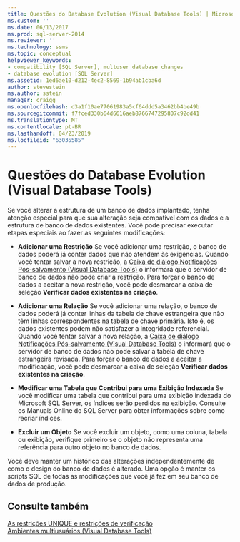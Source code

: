 ```yaml
---
title: Questões do Database Evolution (Visual Database Tools) | Microsoft Docs
ms.custom: ''
ms.date: 06/13/2017
ms.prod: sql-server-2014
ms.reviewer: ''
ms.technology: ssms
ms.topic: conceptual
helpviewer_keywords:
- compatibility [SQL Server], multuser database changes
- database evolution [SQL Server]
ms.assetid: 1ed6ae10-d212-4ec2-8569-1b94ab1cba6d
author: stevestein
ms.author: sstein
manager: craigg
ms.openlocfilehash: d3a1f10ae77061983a5cf64ddd5a3462bb4be49b
ms.sourcegitcommit: f7fced330b64d6616aeb8766747295807c92dd41
ms.translationtype: MT
ms.contentlocale: pt-BR
ms.lasthandoff: 04/23/2019
ms.locfileid: "63035585"
---
```

# <a name="issues-of-database-evolution-visual-database-tools"></a>Questões do Database Evolution (Visual Database Tools)
  Se você alterar a estrutura de um banco de dados implantado, tenha atenção especial para que sua alteração seja compatível com os dados e a estrutura de banco de dados existentes. Você pode precisar executar etapas especiais ao fazer as seguintes modificações:  
  
-   **Adicionar uma Restrição** Se você adicionar uma restrição, o banco de dados poderá já conter dados que não atendem às exigências. Quando você tentar salvar a nova restrição, a [Caixa de diálogo Notificações Pós-salvamento &#40;Visual Database Tools&#41;](visual-database-tools.md) o informará que o servidor de banco de dados não pode criar a restrição. Para forçar o banco de dados a aceitar a nova restrição, você pode desmarcar a caixa de seleção **Verificar dados existentes na criação**.  
  
-   **Adicionar uma Relação** Se você adicionar uma relação, o banco de dados poderá já conter linhas da tabela de chave estrangeira que não têm linhas correspondentes na tabela de chave primária. Isto é, os dados existentes podem não satisfazer a integridade referencial. Quando você tentar salvar a nova relação, a [Caixa de diálogo Notificações Pós-salvamento &#40;Visual Database Tools&#41;](visual-database-tools.md) o informará que o servidor de banco de dados não pode salvar a tabela de chave estrangeira revisada. Para forçar o banco de dados a aceitar a modificação, você pode desmarcar a caixa de seleção **Verificar dados existentes na criação**.  
  
-   **Modificar uma Tabela que Contribui para uma Exibição Indexada** Se você modificar uma tabela que contribui para uma exibição indexada do Microsoft SQL Server, os índices serão perdidos na exibição. Consulte os Manuais Online do SQL Server para obter informações sobre como recriar índices.  
  
-   **Excluir um Objeto** Se você excluir um objeto, como uma coluna, tabela ou exibição, verifique primeiro se o objeto não representa uma referência para outro objeto no banco de dados.  
  
 Você deve manter um histórico das alterações independentemente de como o design do banco de dados é alterado. Uma opção é manter os scripts SQL de todas as modificações que você já fez em seu banco de dados de produção.  
  
## <a name="see-also"></a>Consulte também  
 [As restrições UNIQUE e restrições de verificação](../../relational-databases/tables/unique-constraints-and-check-constraints.md)   
 [Ambientes multiusuários &#40;Visual Database Tools&#41;](multiuser-environments-visual-database-tools.md)  
  
  
